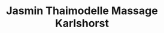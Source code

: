 ---
title: "Jasmin Thaimodelle Massage Karlshorst"
url: /berlin/jasmin-thaimodelle-massage-karlshorst/
shop: Massage
---